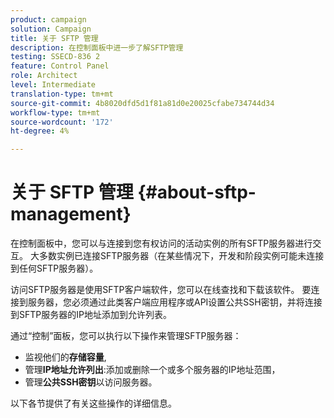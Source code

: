 ```yaml
---
product: campaign
solution: Campaign
title: 关于 SFTP 管理
description: 在控制面板中进一步了解SFTP管理
testing: SSECD-836 2
feature: Control Panel
role: Architect
level: Intermediate
translation-type: tm+mt
source-git-commit: 4b8020dfd5d1f81a81d0e20025cfabe734744d34
workflow-type: tm+mt
source-wordcount: '172'
ht-degree: 4%

---
```



# 关于 SFTP 管理 {#about-sftp-management}

在控制面板中，您可以与连接到您有权访问的活动实例的所有SFTP服务器进行交互。 大多数实例已连接SFTP服务器（在某些情况下，开发和阶段实例可能未连接到任何SFTP服务器）。

访问SFTP服务器是使用SFTP客户端软件，您可以在线查找和下载该软件。 要连接到服务器，您必须通过此类客户端应用程序或API设置公共SSH密钥，并将连接到SFTP服务器的IP地址添加到允许列表。

通过“控制”面板，您可以执行以下操作来管理SFTP服务器：

* 监视他们的&#x200B;**存储容量**,
* 管理&#x200B;**IP地址允许列出**:添加或删除一个或多个服务器的IP地址范围，
* 管理&#x200B;**公共SSH密钥**&#x200B;以访问服务器。

以下各节提供了有关这些操作的详细信息。

